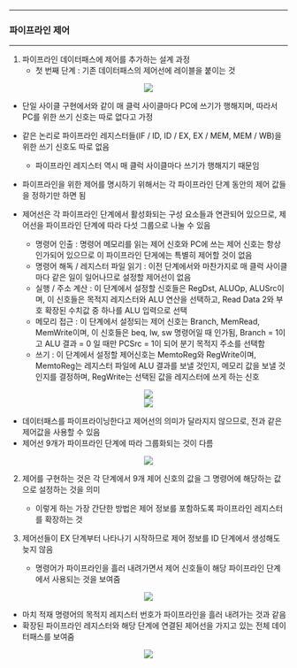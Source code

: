 -----
### 파이프라인 제어
-----
1. 파이프라인 데이터패스에 제어를 추가하는 설계 과정
   - 첫 번째 단계 : 기존 데이터패스의 제어선에 레이블을 붙이는 것
<div align="center">
<img src="https://github.com/user-attachments/assets/cdbe2aef-ffa8-478b-ae23-fd830d3d1e43">
</div>

   - 단일 사이클 구현에서와 같이 매 클럭 사이클마다 PC에 쓰기가 행해지며, 따라서 PC를 위한 쓰기 신호는 따로 없다고 가정
   - 같은 논리로 파이프라인 레지스터들(IF / ID, ID / EX, EX / MEM, MEM / WB)을 위한 쓰기 신호도 따로 없음
     + 파이프라인 레지스터 역시 매 클럭 사이클마다 쓰기가 행해지기 때문임

   - 파이프라인을 위한 제어를 명시하기 위해서는 각 파이프라인 단계 동안의 제어 값들을 정하기만 하면 됨
   - 제어선은 각 파이프라인 단계에서 활성화되는 구성 요소들과 연관되어 있으므로, 제어선을 파이프라인 단계에 따라 다섯 그룹으로 나눌 수 있음
     + 명령어 인출 : 명령어 메모리를 읽는 제어 신호와 PC에 쓰는 제어 신호는 항상 인가되어 있으므로 이 파이프라인 단게에는 특별히 제어할 것이 없음
     + 명령어 해독 / 레지스터 파일 읽기 : 이전 단계에서와 마찬가지로 매 클럭 사이클마다 같은 일이 일어나므로 설정할 제어선이 없음
     + 실행 / 주소 계산 : 이 단계에서 설정할 신호들은 RegDst, ALUOp, ALUSrc이며, 이 신호들은 목적지 레지스터와 ALU 연산을 선택하고, Read Data 2와 부호 확장된 수치값 중 하나를 ALU 입력으로 선택
     + 메모리 접근 : 이 단계에서 설정되는 제어 신호는 Branch, MemRead, MemWrite이며, 이 신호들은 beq, lw, sw 명령어일 때 인가됨, Branch = 1이고 ALU 결과 = 0 일 때만 PCSrc = 1이 되어 분기 목적지 주소를 선택함
     + 쓰기 : 이 단계에서 설정할 제어신호는 MemtoReg와 RegWrite이며, MemtoReg는 레지스터 파일에 ALU 결과를 보낼 것인지, 메모리 값을 보낼 것인지를 결정하며, RegWrite는 선택된 값을 레지스터에 쓰게 하는 신호
<div align="center">
<img src="https://github.com/user-attachments/assets/f10924b8-3c6d-4119-bacc-3c8ad5a1b0d5">
</div>

<div align="center">
<img src="https://github.com/user-attachments/assets/96c01f53-8828-4bb9-939d-a2d137691e41">
</div>

   - 데이터패스를 파이프라이닝한다고 제어선의 의미가 달라지지 않으므로, 전과 같은 제어값을 사용할 수 있음
   - 제어선 9개가 파이프라인 단계에 따라 그룹화되는 것이 다름
<div align="center">
<img src="https://github.com/user-attachments/assets/b9100191-8bb3-46b8-be79-364292713fb0">
</div>

2. 제어를 구현하는 것은 각 단계에서 9개 제어 신호의 값을 그 명령어에 해당하는 값으로 설정하는 것을 의미
   - 이렇게 하는 가장 간단한 방법은 제어 정보를 포함하도록 파이프라인 레지스터를 확장하는 것

3. 제어선들이 EX 단계부터 나타나기 시작하므로 제어 정보를 ID 단계에서 생성해도 늦지 않음
   - 명령어가 파이프라인을 흘러 내려가면서 제어 신호들이 해당 파이프라인 단계에서 사용되는 것을 보여줌
<div align="center">
<img src="https://github.com/user-attachments/assets/68971eea-254f-45a3-b6c4-b6e649677038">
</div>

   - 마치 적재 명령어의 목적지 레지스터 번호가 파이프라인을 흘러 내려가는 것과 같음
   - 확장된 파이프라인 레지스터와 해당 단계에 연결된 제어선을 가지고 있는 전체 데이터패스를 보여줌
<div align="center">
<img src="https://github.com/user-attachments/assets/2a6bc67b-b4b5-4800-a236-438a94290c3b">
</div>
